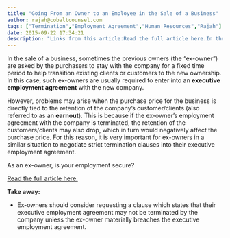 ```yaml
---
title: "Going From an Owner to an Employee in the Sale of a Business"
author: rajah@cobaltcounsel.com
tags: ["Termination","Employment Agreement","Human Resources","Rajah"]
date: 2015-09-22 17:34:21
description: "Links from this article:Read the full article here.In the sale of a business, sometimes the previous owners (the “ex-owner”) are asked by t..."
---
```




In the sale of a business, sometimes the previous owners (the “ex-owner”) are asked by the purchasers to stay with the company for a fixed time period to help transition existing clients or customers to the new ownership. In this case, such ex-owners are usually required to enter into an **executive employment agreement** with the new company. 

However, problems may arise when the purchase price for the business is directly tied to the retention of the company’s customer/clients (also referred to as an **earnout**). This is because if the ex-owner’s employment agreement with the company is terminated, the retention of the customers/clients may also drop, which in turn would negatively affect the purchase price. For this reason, it is very important for ex-owners in a similar situation to negotiate strict termination clauses into their executive employment agreement.

As an ex-owner, is your employment secure?

[Read the full article here.](http://www.travelweekly.com/Mark-Pestronk/When-going-from-owner-to-employee-ensure-your-job-is-secure/)

 

**Take away:**
- Ex-owners should consider requesting a clause which states that their executive employment agreement may not be terminated by the company unless the ex-owner materially breaches the executive employment agreement.
